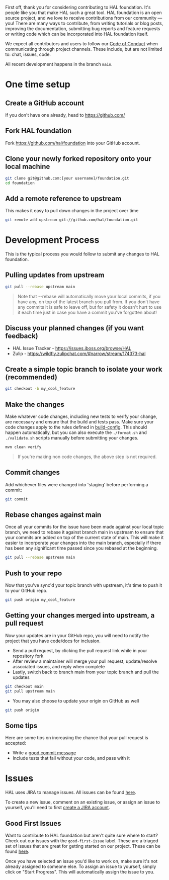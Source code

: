 First off, thank you for considering contributing to HAL foundation. It's people like you that make HAL such a great tool. HAL foundation is an open source project, and we love to receive contributions from our community — you! There are many ways to contribute, from writing tutorials or blog posts, improving the documentation, submitting bug reports and feature requests or writing code which can be incorporated into HAL foundation itself.

We expect all contributors and users to follow our [Code of Conduct](CODE_OF_CONDUCT.md) when communicating through project channels. These include, but are not limited to: chat, issues, code.

All recent development happens in the branch `main`.

# One time setup

## Create a GitHub account

If you don't have one already, head to https://github.com/

## Fork HAL foundation

Fork https://github.com/hal/foundation into your GitHub account.

## Clone your newly forked repository onto your local machine

```bash
git clone git@github.com:[your username]/foundation.git
cd foundation
```

## Add a remote reference to upstream

This makes it easy to pull down changes in the project over time

```bash
git remote add upstream git://github.com/hal/foundation.git
```

# Development Process

This is the typical process you would follow to submit any changes to HAL foundation.

## Pulling updates from upstream

```bash
git pull --rebase upstream main
```

> Note that --rebase will automatically move your local commits, if you have
> any, on top of the latest branch you pull from.
> If you don't have any commits it is safe to leave off, but for safety it
> doesn't hurt to use it each time just in case you have a commit you've
> forgotten about!

## Discuss your planned changes (if you want feedback)

 * HAL Issue Tracker - https://issues.jboss.org/browse/HAL
 * Zulip - https://wildfly.zulipchat.com/#narrow/stream/174373-hal

## Create a simple topic branch to isolate your work (recommended)

```bash
git checkout -b my_cool_feature
```

## Make the changes

Make whatever code changes, including new tests to verify your change, are necessary and ensure that the build and tests pass. Make sure your code changes apply to the rules defined in [build-config](build-config/src/main/resources/etc). This should happen automatically, but you can also execute the `./format.sh` and `./validate.sh` scripts manually before submitting your changes.

```bash
mvn clean verify
```

> If you're making non code changes, the above step is not required.

## Commit changes

Add whichever files were changed into 'staging' before performing a commit:

```bash
git commit
```

## Rebase changes against main

Once all your commits for the issue have been made against your local topic branch, we need to rebase it against branch main in upstream to ensure that your commits are added on top of the current state of main. This will make it easier to incorporate your changes into the main branch, especially if there has been any significant time passed since you rebased at the beginning.

```bash
git pull --rebase upstream main
```

## Push to your repo

Now that you've sync'd your topic branch with upstream, it's time to push it to your GitHub repo.

```bash
git push origin my_cool_feature
```

## Getting your changes merged into upstream, a pull request

Now your updates are in your GitHub repo, you will need to notify the project that you have code/docs for inclusion.

 * Send a pull request, by clicking the pull request link while in your repository fork
 * After review a maintainer will merge your pull request, update/resolve associated issues, and reply when complete
 * Lastly, switch back to branch main from your topic branch and pull the updates

```bash
git checkout main
git pull upstream main
```

 * You may also choose to update your origin on GitHub as well

```bash
git push origin
```

## Some tips

Here are some tips on increasing the chance that your pull request is accepted:

 * Write a [good commit message](https://tbaggery.com/2008/04/19/a-note-about-git-commit-messages.html)
 * Include tests that fail without your code, and pass with it

# Issues

HAL uses JIRA to manage issues. All issues can be found [here](https://issues.redhat.com/projects/HAL/issues).

To create a new issue, comment on an existing issue, or assign an issue to yourself, you'll need to first [create a JIRA account](https://issues.redhat.com/).

## Good First Issues

Want to contribute to HAL foundation but aren't quite sure where to start? Check out our issues with the `good-first-issue` label. These are a triaged set of issues that are great for getting started on our project. These can be found [here](https://issues.redhat.com/issues/?filter=12402986).

Once you have selected an issue you'd like to work on, make sure it's not already assigned to someone else. To assign an issue to yourself, simply click on "Start Progress". This will automatically assign the issue to you.
